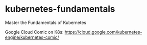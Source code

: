 # kubernetes-fundamentals
Master the Fundamentals of Kubernetes

Google Cloud Comic on K8s: https://cloud.google.com/kubernetes-engine/kubernetes-comic/
